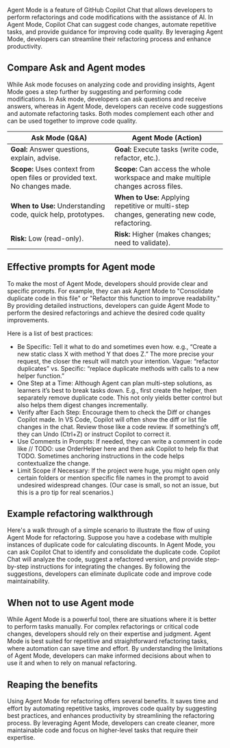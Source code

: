 Agent Mode is a feature of GitHub Copilot Chat that allows developers to perform refactorings and code modifications with the assistance of AI. In Agent Mode, Copilot Chat can suggest code changes, automate repetitive tasks, and provide guidance for improving code quality. By leveraging Agent Mode, developers can streamline their refactoring process and enhance productivity.

## Compare Ask and Agent modes

While Ask mode focuses on analyzing code and providing insights, Agent Mode goes a step further by suggesting and performing code modifications. In Ask mode, developers can ask questions and receive answers, whereas in Agent Mode, developers can receive code suggestions and automate refactoring tasks. Both modes complement each other and can be used together to improve code quality.

| Ask Mode (Q&A) | Agent Mode (Action) |
|----------------|---------------------|
| **Goal:** Answer questions, explain, advise. | **Goal:** Execute tasks (write code, refactor, etc.). |
| **Scope:** Uses context from open files or provided text. No changes made. | **Scope:** Can access the whole workspace and make multiple changes across files. |
| **When to Use:** Understanding code, quick help, prototypes. | **When to Use:** Applying repetitive or multi-step changes, generating new code, refactoring. |
| **Risk:** Low (read-only). | **Risk:** Higher (makes changes; need to validate). |

## Effective prompts for Agent mode

To make the most of Agent Mode, developers should provide clear and specific prompts. For example, they can ask Agent Mode to "Consolidate duplicate code in this file" or "Refactor this function to improve readability." By providing detailed instructions, developers can guide Agent Mode to perform the desired refactorings and achieve the desired code quality improvements.

Here is a list of best practices:

- Be Specific: Tell it what to do and sometimes even how. e.g., “Create a new static class X with method Y that does Z.” The more precise your request, the closer the result will match your intention. Vague: “refactor duplicates” vs. Specific: “replace duplicate methods with calls to a new helper function.”
- One Step at a Time: Although Agent can plan multi-step solutions, as learners it’s best to break tasks down. E.g., first create the helper, then separately remove duplicate code. This not only yields better control but also helps them digest changes incrementally.
- Verify after Each Step: Encourage them to check the Diff or changes Copilot made. In VS Code, Copilot will often show the diff or list file changes in the chat. Review those like a code review. If something’s off, they can Undo (Ctrl+Z) or instruct Copilot to correct it.
- Use Comments in Prompts: If needed, they can write a comment in code like // TODO: use OrderHelper here and then ask Copilot to help fix that TODO. Sometimes anchoring instructions in the code helps contextualize the change.
- Limit Scope if Necessary: If the project were huge, you might open only certain folders or mention specific file names in the prompt to avoid undesired widespread changes. (Our case is small, so not an issue, but this is a pro tip for real scenarios.)

## Example refactoring walkthrough

Here's a walk through of a simple scenario to illustrate the flow of using Agent Mode for refactoring. Suppose you have a codebase with multiple instances of duplicate code for calculating discounts. In Agent Mode, you can ask Copilot Chat to identify and consolidate the duplicate code. Copilot Chat will analyze the code, suggest a refactored version, and provide step-by-step instructions for integrating the changes. By following the suggestions, developers can eliminate duplicate code and improve code maintainability.

## When not to use Agent mode

While Agent Mode is a powerful tool, there are situations where it is better to perform tasks manually. For complex refactorings or critical code changes, developers should rely on their expertise and judgment. Agent Mode is best suited for repetitive and straightforward refactoring tasks, where automation can save time and effort. By understanding the limitations of Agent Mode, developers can make informed decisions about when to use it and when to rely on manual refactoring.

## Reaping the benefits

Using Agent Mode for refactoring offers several benefits. It saves time and effort by automating repetitive tasks, improves code quality by suggesting best practices, and enhances productivity by streamlining the refactoring process. By leveraging Agent Mode, developers can create cleaner, more maintainable code and focus on higher-level tasks that require their expertise.
